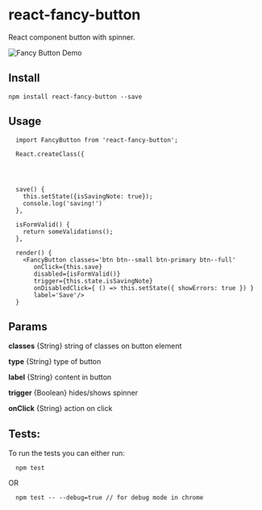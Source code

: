 # react-fancy-button

React component button with spinner.

![Fancy Button Demo](https://github.com/the-unsullied/react-fancy-button/blob/demo/fancybuttondemo.gif)


## Install
```
npm install react-fancy-button --save
```

## Usage
```
  import FancyButton from 'react-fancy-button';

  React.createClass({




  save() {
    this.setState({isSavingNote: true});
    console.log('saving!')
  },

  isFormValid() {
    return someValidations();
  },

  render() {
    <FancyButton classes='btn btn--small btn-primary btn--full'
       onClick={this.save}
       disabled={isFormValid()}
       trigger={this.state.isSavingNote}
       onDisabledClick={ () => this.setState({ showErrors: true }) }
       label='Save'/>
  }
```


## Params

**classes** {String}  string of classes on button element

**type** {String} type of button

**label** {String} content in button

**trigger** {Boolean} hides/shows spinner

**onClick** {String} action on click


## Tests:
To run the tests you can either run:
```
  npm test
```

OR

```
  npm test -- --debug=true // for debug mode in chrome
```
